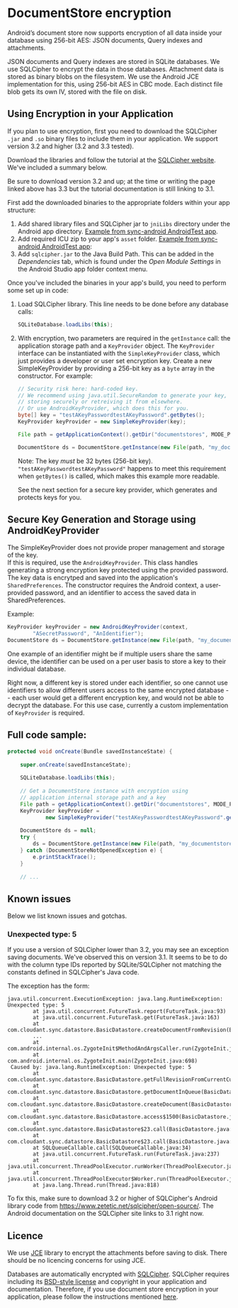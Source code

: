 # DocumentStore encryption

Android’s document store now supports encryption of all data inside your database 
using 256-bit AES: JSON documents, Query indexes and attachments.

JSON documents and Query indexes are stored in SQLite databases. We use
SQLCipher to encrypt the data in those databases. Attachment data is 
stored as binary blobs on the filesystem. We use the Android JCE implementation
for this, using 256-bit AES in CBC mode. Each distinct file blob gets its
own IV, stored with the file on disk.

## Using Encryption in your Application

If you plan to use encryption, first you need to download the SQLCipher
`.jar` and `.so` binary files to include them in your application.
We support version 3.2 and higher (3.2 and 3.3 tested).

Download the libraries and follow the tutorial at the [SQLCipher website][1]. We've 
included a summary below.

[1]: https://www.zetetic.net/sqlcipher/open-source/

Be sure to download version 3.2 and up; at the time or writing the page linked above
has 3.3 but the tutorial documentation is still linking to 3.1.

First add the downloaded binaries to the appropriate folders within your app structure:

1.	Add shared library files and SQLCipher jar to `jniLibs` directory under the 
    Android app directory.  [Example from sync-android AndroidTest app][2].
2.	Add required ICU zip to your app's `asset` folder.  [Example from sync-android AndroidTest app][3]:
3.	Add `sqlcipher.jar` to the Java Build Path.  This can be added in the 
    _Dependencies_ tab, which is found under the _Open Module Settings_ in 
    the Android Studio app folder context menu.

[2]: https://github.com/cloudant/sync-android/tree/feature-encryption/AndroidTest/app/src/main/jniLibs
[3]: https://github.com/cloudant/sync-android/tree/feature-encryption/AndroidTest/app/src/main/assets

Once you've included the binaries in your app's build, you need to perform some set up in code:

1.	Load SQLCipher library.  This line needs to be done before any database calls:
    
    ```java
    SQLiteDatabase.loadLibs(this);
    ```

2.	With encryption, two parameters are required in the `getInstance` call: the 
    application storage path and a `KeyProvider` object.  The `KeyProvider` interface 
    can be instantiated with the `SimpleKeyProvider` class, which just provides a
    developer or user set encryption key.  Create a new SimpleKeyProvider 
    by providing a 256-bit key as a `byte` array in the constructor. For example:
    
    ```java
    // Security risk here: hard-coded key.
    // We recommend using java.util.SecureRandom to generate your key, then
    // storing securely or retreiving it from elsewhere. 
    // Or use AndroidKeyProvider, which does this for you.
    byte[] key = "testAKeyPasswordtestAKeyPassword".getBytes();  
    KeyProvider keyProvider = new SimpleKeyProvider(key); 

    File path = getApplicationContext().getDir("documentstores", MODE_PRIVATE);

    DocumentStore ds = DocumentStore.getInstance(new File(path, "my_documentstore"), keyProvider);
    ```
    
    Note: The key _must_ be 32 bytes (256-bit key). `"testAKeyPasswordtestAKeyPassword"`
    happens to meet this requirement when `getBytes()` is called, which makes this
    example more readable.
    
    See the next section for a secure key provider, which generates and protects keys
    for you.

## Secure Key Generation and Storage using AndroidKeyProvider

The SimpleKeyProvider does not provide proper management and storage of the key.  
If this is required, use the `AndroidKeyProvider`. This class handles 
generating a strong encryption key protected using the provided password. The
key data is encrytped and saved into the application's `SharedPreferences`. The 
constructor requires the Android context, a user-provided password, and an 
identifier to access the saved data in SharedPreferences.

Example:

```java
KeyProvider keyProvider = new AndroidKeyProvider(context, 
        "ASecretPassword", "AnIdentifier");
DocumentStore ds = DocumentStore.getInstance(new File(path, "my_documentstore"), keyProvider);
```

One example of an identifier might be if multiple users share the same
device, the identifier can be used on a per user basis to store a key
to their individual database.

Right now, a different key is stored under each identifier, so one cannot
use identifiers to allow different users access to the same encrypted
database -- each user would get a different encryption key, and would
not be able to decrypt the database. For this use case, currently 
a custom implementation of `KeyProvider` is required.

## Full code sample:

```java
protected void onCreate(Bundle savedInstanceState) {
 
    super.onCreate(savedInstanceState);
 
    SQLiteDatabase.loadLibs(this);
 
    // Get a DocumentStore instance with encryption using 
    // application internal storage path and a key
    File path = getApplicationContext().getDir("documentstores", MODE_PRIVATE);
    KeyProvider keyProvider = 
            new SimpleKeyProvider("testAKeyPasswordtestAKeyPassword".getBytes());
 
    DocumentStore ds = null;
    try {
        ds = DocumentStore.getInstance(new File(path, "my_documentstore"), keyProvider);
    } catch (DocumentStoreNotOpenedException e) {
        e.printStackTrace();
    }
        
    // ...
````

## Known issues

Below we list known issues and gotchas.

### Unexpected type: 5

If you use a version of SQLCipher lower than 3.2, you may see an exception saving documents.
We've observed this on version 3.1. It seems to be to do with the column type IDs reported
by SQLite/SQLCipher not matching the constants defined in SQLCipher's Java code.

The exception has the form:

    java.util.concurrent.ExecutionException: java.lang.RuntimeException: Unexpected type: 5
            at java.util.concurrent.FutureTask.report(FutureTask.java:93)
            at java.util.concurrent.FutureTask.get(FutureTask.java:163)
            at com.cloudant.sync.datastore.BasicDatastore.createDocumentFromRevision(BasicDatastore.java:1824)
            ...
            at com.android.internal.os.ZygoteInit$MethodAndArgsCaller.run(ZygoteInit.java:903)
            at com.android.internal.os.ZygoteInit.main(ZygoteInit.java:698)
     Caused by: java.lang.RuntimeException: Unexpected type: 5
            at com.cloudant.sync.datastore.BasicDatastore.getFullRevisionFromCurrentCursor(BasicDatastore.java:1709)
            at com.cloudant.sync.datastore.BasicDatastore.getDocumentInQueue(BasicDatastore.java:284)
            at com.cloudant.sync.datastore.BasicDatastore.createDocument(BasicDatastore.java:681)
            at com.cloudant.sync.datastore.BasicDatastore.access$1500(BasicDatastore.java:65)
            at com.cloudant.sync.datastore.BasicDatastore$23.call(BasicDatastore.java:1816)
            at com.cloudant.sync.datastore.BasicDatastore$23.call(BasicDatastore.java:1812)
            at SQLQueueCallable.call(SQLQueueCallable.java:34)
            at java.util.concurrent.FutureTask.run(FutureTask.java:237)
            at java.util.concurrent.ThreadPoolExecutor.runWorker(ThreadPoolExecutor.java:1112)
            at java.util.concurrent.ThreadPoolExecutor$Worker.run(ThreadPoolExecutor.java:587)
            at java.lang.Thread.run(Thread.java:818)

To fix this, make sure to download 3.2 or higher of SQLCipher's Android library code from
https://www.zetetic.net/sqlcipher/open-source/. The Android documentation on the SQLCipher
site links to 3.1 right now.

## Licence

We use [JCE][JCE] library to encrypt the attachments before
saving to disk. There should be no licencing concerns for using JCE.

Databases are automatically encrypted with
[SQLCipher][SQLCipher]. SQLCipher requires including its
[BSD-style license][BSD-style license] and copyright in your application and
documentation. Therefore, if you use document store encryption in your application, 
please follow the instructions mentioned [here](https://www.zetetic.net/sqlcipher/open-source/).

[SQLCipher]: https://www.zetetic.net/sqlcipher/
[JCE]: http://developer.android.com/reference/javax/crypto/package-summary.html
[BSD-style license]:https://www.zetetic.net/sqlcipher/license/
